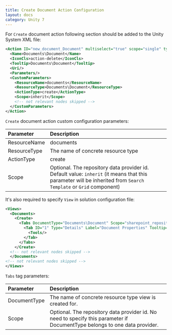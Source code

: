 ```yaml
---
title: Create Document Action Configuration
layout: docs
category: Unity 7
---
```

For `Create` document action following section should be added to the Unity System XML file:
 
```xml
<Action ID="new_document_Document" multiselect="true" scope="single" type="toolbar">
  <Name>Documents\Document</Name>
  <IconCls>action-delete</IconCls>
  <Tooltip>Documents\Document</Tooltip>
  <Uri/>
  <Parameters/>
  <CustomParameters>
    <ResourceName>documents</ResourceName>
    <ResourceType>Documents\Document</ResourceType>
    <ActionType>create</ActionType>
    <Scope>inherit</Scope>
    <!-- not relevant nodes skipped -->
  </CustomParameters>
</Action>
```

`Create` document action custom configuration parameters:

| Parameter   | Description |
|:------------|:------------|
|ResourceName | documents   |
|ResourceType | The name of concrete resource type |
|ActionType   | create      |
|Scope        | Optional. The repository data provider id. Default value: `inherit` (it means that this parameter will be inherited from `Search Template` or `Grid` component) |

It's also required to specify `View` in solution configuration file:

```xml
<Views>
  <Documents>
    <Create>
      <Tabs DocumentType="Documents\Document" Scope="sharepoint_repository_testteamsite" EnableSaveButton="true" EnableCloseButton="true">
        <Tab ID="1" Type="Details" Label="Document Properties" Tooltip="Document Properties" FieldSet="Document_Create_testteamsite">
          <Tools/>
        </Tab>
      </Tabs>
    </Create>
  <!-- not relevant nodes skipped -->
  </Documents>
<!-- not relevant nodes skipped -->
</Views>
```

`Tabs` tag parameters:

| Parameter   | Description |
|:------------|:------------|
|DocumentType | The name of concrete resource type view is created for.   |
|Scope        | Optional. The repository data provider id. No need to specify this parameter if DocumentType belongs to one data provider. |

